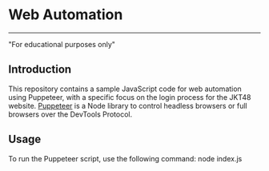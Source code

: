 # Web Automation
---
"For educational purposes only"

## Introduction
This repository contains a sample JavaScript code for web automation using Puppeteer, with a specific focus on the login process for the JKT48 website.
[Puppeteer](https://github.com/puppeteer/puppeteer) is a Node library to control headless browsers or full browsers over the DevTools Protocol.

## Usage
To run the Puppeteer script, use the following command:
node index.js

